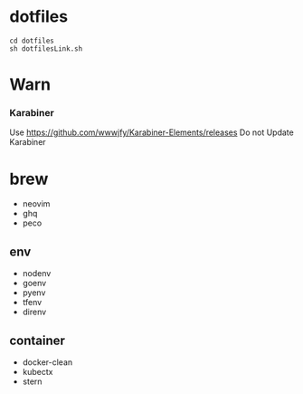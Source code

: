 # dotfiles
```
cd dotfiles
sh dotfilesLink.sh
```

# Warn
### Karabiner
Use https://github.com/wwwjfy/Karabiner-Elements/releases
Do not Update Karabiner


# brew
* neovim
* ghq
* peco

## env
* nodenv
* goenv
* pyenv
* tfenv
* direnv

## container
* docker-clean
* kubectx
* stern
